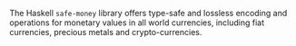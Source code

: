 The Haskell `safe-money` library offers type-safe and lossless encoding and
operations for monetary values in all world currencies, including fiat
currencies, precious metals and crypto-currencies.
